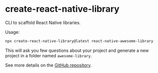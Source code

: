 # create-react-native-library

CLI to scaffold React Native libraries.

Usage:

```sh
npx create-react-native-library@latest react-native-awesome-library
```

This will ask you few questions about your project and generate a new project in a folder named `awesome-library`.

See more details on the [GitHub repository](https://github.com/callstack/react-native-builder-bob).
